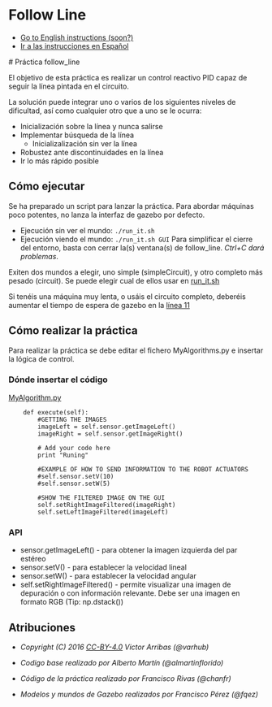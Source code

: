 # Follow Line
* [Go to English instructions (soon?)](#english)
* [Ir a las instrucciones en Español](#spanish)

<a name="spanish"/>
# Práctica follow_line

El objetivo de esta práctica es realizar un control reactivo PID
capaz de seguir la línea pintada en el circuito.

La solución puede integrar uno o varios de los siguientes niveles
de dificultad, así como cualquier otro que a uno se le ocurra:
* Inicialización sobre la línea y nunca salirse
* Implementar búsqueda de la línea
  * Inicializalización sin ver la línea
* Robustez ante discontinuidades en la línea
* Ir lo más rápido posible


## Cómo ejecutar
Se ha preparado un script para lanzar la práctica. Para abordar
máquinas poco potentes, no lanza la interfaz de gazebo por defecto.
* Ejecución sin ver el mundo: `./run_it.sh`
* Ejecución viendo el mundo: `./run_it.sh GUI`
Para simplificar el cierre del entorno, basta con cerrar la(s)
ventana(s) de follow_line. *Ctrl+C dará problemas*.

Exiten dos mundos a elegir, uno simple (simpleCircuit), y otro 
completo más pesado (circuit).
Se puede elegir cual de ellos usar en [run_it.sh](run_it.sh#L7-L8)

Si tenéis una máquina muy lenta, o usáis el circuito completo, deberéis
aumentar el tiempo de espera de gazebo en la [línea 11](run_it.sh#L11)


## Cómo realizar la práctica
Para realizar la práctica se debe editar el fichero MyAlgorithms.py e
insertar la lógica de control.

### Dónde insertar el código
[MyAlgorithm.py](MyAlgorithm.py#L22)
```
    def execute(self):
        #GETTING THE IMAGES
        imageLeft = self.sensor.getImageLeft()
        imageRight = self.sensor.getImageRight()

        # Add your code here
        print "Runing"

        #EXAMPLE OF HOW TO SEND INFORMATION TO THE ROBOT ACTUATORS
        #self.sensor.setV(10)
        #self.sensor.setW(5)

        #SHOW THE FILTERED IMAGE ON THE GUI
        self.setRightImageFiltered(imageRight)
        self.setLeftImageFiltered(imageLeft)
```

### API
* sensor.getImageLeft() - para obtener la imagen izquierda del par estéreo
* sensor.setV() - para establecer la velocidad lineal
* sensor.setW() - para establecer la velocidad angular
* self.setRightImageFiltered() - permite visualizar una imagen de 
  depuración o con información relevante.
  Debe ser una imagen en formato RGB (Tip: np.dstack())





## Atribuciones
* *Copyright (C) 2016 [CC-BY-4.0](https://creativecommons.org/licenses/by/4.0/) Victor Arribas (@varhub)*

* *Codigo base realizado por Alberto Martín (@almartinflorido)*
* *Código de la práctica realizado por Francisco Rivas (@chanfr)*
* *Modelos y mundos de Gazebo realizados por Francisco Pérez (@fqez)*

